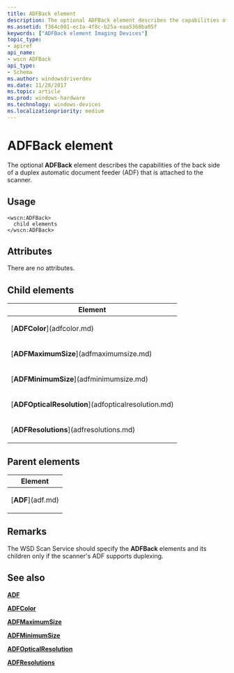 ```yaml
---
title: ADFBack element
description: The optional ADFBack element describes the capabilities of the back side of a duplex automatic document feeder (ADF) that is attached to the scanner.
ms.assetid: f364c001-ec1a-4f8c-b25a-eaa5368ba05f
keywords: ["ADFBack element Imaging Devices"]
topic_type:
- apiref
api_name:
- wscn ADFBack
api_type:
- Schema
ms.author: windowsdriverdev
ms.date: 11/28/2017
ms.topic: article
ms.prod: windows-hardware
ms.technology: windows-devices
ms.localizationpriority: medium
---
```


# ADFBack element


The optional **ADFBack** element describes the capabilities of the back side of a duplex automatic document feeder (ADF) that is attached to the scanner.

Usage
-----

``` syntax
<wscn:ADFBack>
  child elements
</wscn:ADFBack>
```

Attributes
----------

There are no attributes.

## Child elements


<table>
<colgroup>
<col width="100%" />
</colgroup>
<thead>
<tr class="header">
<th>Element</th>
</tr>
</thead>
<tbody>
<tr class="odd">
<td><p>[<strong>ADFColor</strong>](adfcolor.md)</p></td>
</tr>
<tr class="even">
<td><p>[<strong>ADFMaximumSize</strong>](adfmaximumsize.md)</p></td>
</tr>
<tr class="odd">
<td><p>[<strong>ADFMinimumSize</strong>](adfminimumsize.md)</p></td>
</tr>
<tr class="even">
<td><p>[<strong>ADFOpticalResolution</strong>](adfopticalresolution.md)</p></td>
</tr>
<tr class="odd">
<td><p>[<strong>ADFResolutions</strong>](adfresolutions.md)</p></td>
</tr>
</tbody>
</table>

## Parent elements


<table>
<colgroup>
<col width="100%" />
</colgroup>
<thead>
<tr class="header">
<th>Element</th>
</tr>
</thead>
<tbody>
<tr class="odd">
<td><p>[<strong>ADF</strong>](adf.md)</p></td>
</tr>
</tbody>
</table>

Remarks
-------

The WSD Scan Service should specify the **ADFBack** elements and its children only if the scanner's ADF supports duplexing.

## <span id="see_also"></span>See also


[**ADF**](adf.md)

[**ADFColor**](adfcolor.md)

[**ADFMaximumSize**](adfmaximumsize.md)

[**ADFMinimumSize**](adfminimumsize.md)

[**ADFOpticalResolution**](adfopticalresolution.md)

[**ADFResolutions**](adfresolutions.md)

 

 






